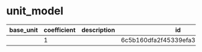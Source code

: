 # unit_model
|base_unit|coefficient|description|id|is_error|name|
|--|--|--|--|--|--|
||1||6c5b160dfa2f45339efa35c6306cf5a8|True|грамм|